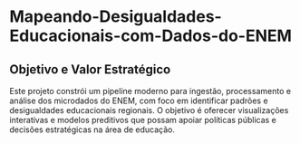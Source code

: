 # Mapeando-Desigualdades-Educacionais-com-Dados-do-ENEM


## Objetivo e Valor Estratégico

Este projeto constrói um pipeline moderno para ingestão, processamento e análise dos microdados do ENEM, com foco em identificar padrões e desigualdades educacionais regionais. O objetivo é oferecer visualizações interativas e modelos preditivos que possam apoiar políticas públicas e decisões estratégicas na área de educação.